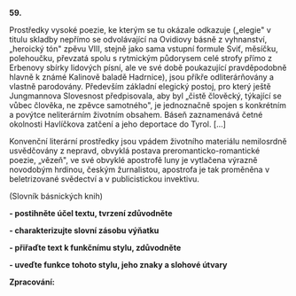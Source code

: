 **59.**

Prostředky vysoké poezie, ke kterým se tu okázale odkazuje („elegie&quot; v titulu skladby nepřímo se odvolávající na Ovidiovy básně z vyhnanství, „heroický tón&quot; zpěvu VIII, stejně jako sama vstupní formule Sviť, měsíčku, polehoučku, převzatá spolu s rytmickým půdorysem celé strofy přímo z Erbenovy sbírky lidových písní, ale ve své době poukazující pravděpodobně hlavně k známé Kalinově baladě Hadrnice), jsou příkře odliterárňovány a vlastně parodovány. Především základní elegický postoj, pro který ještě Jungmannova Slovesnost předpisovala, aby byl „čistě člověcký, týkající se vůbec člověka, ne zpěvce samotného&quot;, je jednoznačně spojen s konkrétním a povýtce neliterárním životním obsahem. Báseň zaznamenává četné okolnosti Havlíčkova zatčení a jeho deportace do Tyrol. […]

Konvenční literární prostředky jsou vpádem životního materiálu nemilosrdně usvědčovány z nepravd, obvyklá postava preromanticko-romantické poezie, „vězeň&quot;, ve své obvyklé apostrofě luny je vytlačena výrazně novodobým hrdinou, českým žurnalistou, apostrofa je tak proměněna v beletrizované svědectví a v publicistickou invektivu.

(Slovník básnických knih)

**- postihněte účel textu, tvrzení zdůvodněte**

**- charakterizujte slovní zásobu výňatku**

**- přiřaďte text k funkčnímu stylu, zdůvodněte**

**- uveďte funkce tohoto stylu, jeho znaky a slohové útvary**

**Zpracování:**

